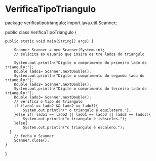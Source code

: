 # VerificaTipoTriangulo

package verificatipotriangulo;
 import java.util.Scanner;

public class VerificaTipoTriangulo {

    
    public static void main(String[] args) {
        
        Scanner Scanner = new Scanner(System.in);
        // solicita ao usuario que insira os tre lados do triangulo
        
        System.out.println("Digite o comprimento do primeiro lado do triangulo:");
        Double lado1= Scanner.nextDouble();
        System.out.println("Digite o comprimento do segundo lado do triangulo:");
        Double lado2= Scanner.nextDouble();
        System.out.println("Digite o comprimento do terceiro lado do triangulo:");
        Double lado3= Scanner.nextDouble();
        // verifica o tipo de triangulo
        if (lado1 == lado2 && lado2 == lado3){
            System.out.println(" o triangulo é equilatero.");
        }else if( lado1 == lado2 || lado1 == lado3 || lado2 == lado3){
            System.out.println("o triangulo é isósceles.");
        }else{
            System.out.println("o triangulo é escaleno.");
      }
        // fecha o Scanner
        Scanner.close();
    }
    
}
